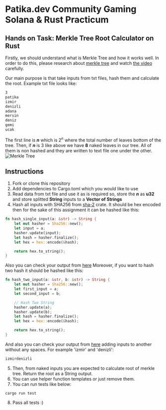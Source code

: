 # Patika.dev Community Gaming Solana & Rust Practicum
## Hands on Task: Merkle Tree Root Calculator on Rust

Firstly, we should understand what is Merkle Tree and how it works well. In order to do this, please research about [merkle tree](https://en.wikipedia.org/wiki/Merkle_tree) and 
watch [the video](https://www.youtube.com/watch?v=n6nEPaE7KZ8) carefully.

Our main purpose is that take inputs from txt files, hash them and calculate the root.
Example txt file looks like:
```txt 
3
patika
izmir
denizli
adana
mersin
deniz
gemi
ucak
```
The first line is **_n_** which is $2^n$ where the total number of leaves bottom of the tree. Then, if **_n_** is 3 like above we have **8** naked leaves in our tree. All of them is non hashed and they are written to text file one under the other.
![Merkle Tree](https://upload.wikimedia.org/wikipedia/commons/9/95/Hash_Tree.svg)

## Instructions

1. Fork or clone this repository
2. Add dependencies to Cargo.toml which you would like to use
3. Read data from txt file and use it as is required so, store the **_n_** as **u32** and store splitted **String** inputs to a **Vector of Strings**
4. Hash all inputs with SHA256 from [sha-2](https://docs.rs/sha2/latest/sha2/) crate. It should be hex encoded then for the sake of this assignment it can be hashed like this:
```rust
fn hash_single_input(a: &str) -> String {
    let mut hasher = Sha256::new();
    let input = a;
    hasher.update(input);
    let hash = hasher.finalize();
    let hex = hex::encode(&hash);

    return hex.to_string();
}
```
Also you can check your output from [here](https://emn178.github.io/online-tools/sha256.html)
Moreover, if you want to hash two hash it should be hashed like this:
```rust
fn hash_two_input(a: &str, b: &str) -> String {
    let mut hasher = Sha256::new();
    let first_input = a;
    let second_input = b;

    // Hash Two String 
    hasher.update(a);
    hasher.update(b);
    let hash = hasher.finalize();
    let hex = hex::encode(&hash);

    return hex.to_string();
}
```
And also you can check your output from [here](https://emn178.github.io/online-tools/sha256.html) adding inputs to another without any spaces.
For example 'izmir' and 'denizli':
```txt
izmirdenizli
```

5. Then, from naked inputs you are expected to calculate root of merkle tree. Return the root as a String output.
6. You can use helper function templates or just remove them.
7. You can run tests like below:

``` cli
cargo run test
```
8. Pass all tests :)
